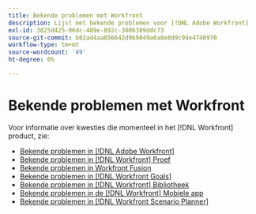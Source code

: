 ```yaml
---
title: Bekende problemen met Workfront
description: Lijst met bekende problemen voor [!DNL Adobe Workfront]
exl-id: 3825d425-06dc-409e-892c-300b389ddc73
source-git-commit: b02ad4aa856642d9b9849a6a8e0d9c94e4748970
workflow-type: tm+mt
source-wordcount: '49'
ht-degree: 0%

---
```


# Bekende problemen met Workfront

Voor informatie over kwesties die momenteel in het [!DNL Workfront] product, zie:

* [Bekende problemen in [!DNL Adobe Workfront]](newworkfrontexperience.md)
* [Bekende problemen in [!DNL Workfront] Proef](workfrontproof.md)
* [Bekende problemen in Workfront Fusion](workfrontfusion.md)
* [Bekende problemen in [!DNL Workfront Goals]](workfrontgoals.md)
* [Bekende problemen in [!DNL Workfront] Bibliotheek](workfrontlibrary.md)
* [Bekende problemen in de [!DNL Workfront] Mobiele app](workfrontmobile.md)
* [Bekende problemen in [!DNL Workfront Scenario Planner]](workfrontscenarioplanner.md)
